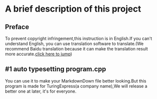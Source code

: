 A brief description of this project
====
Preface
----
To prevent copyright infringement,this instruction is in English.If you can't understand English, you can use translation software to translate.\(We recommend Baidu translation because it can make the translation result more accurate.[click here to jump](https://fanyi.baidu.com/?aldtype=16047#auto/zh)\)

#1 auto typesetting program.cpp
----
You can use it to make your MarkdownDown file better looking.But this program is made for TuringExpress(a company name),We will release a better one at later, it's for everyone.
